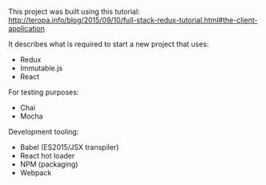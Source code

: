 This project was built using this tutorial:
http://teropa.info/blog/2015/09/10/full-stack-redux-tutorial.html#the-client-application

It describes what is required to start a new project that uses:
- Redux
- Immutable.js
- React

For testing purposes:
- Chai
- Mocha

Development tooling:
- Babel (ES2015/JSX transpiler)
- React hot loader
- NPM (packaging)
- Webpack
